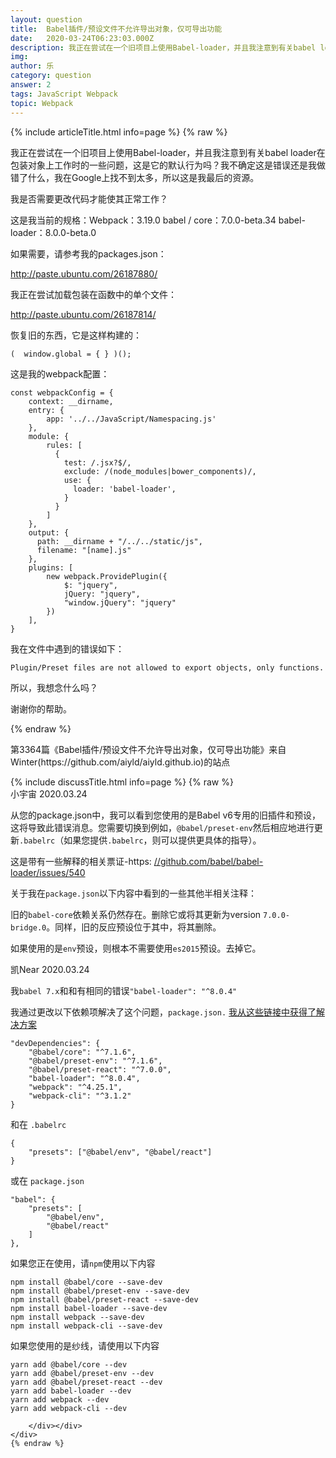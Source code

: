 ```yaml
---
layout: question
title:  Babel插件/预设文件不允许导出对象，仅可导出功能
date:   2020-03-24T06:23:03.000Z
description: 我正在尝试在一个旧项目上使用Babel-loader，并且我注意到有关babel loader在包装对象上工作时的一些问题，这是它的默认行为吗？我不确定这...
img: 
author: 乐
category: question
answer: 2
tags: JavaScript Webpack
topic: Webpack
---
```

<div class="article-root">
  <div class="article">
    {% include articleTitle.html info=page %}
    {% raw %}
    <div class="article-content"><p><font style="vertical-align: inherit;"><font style="vertical-align: inherit;">我正在尝试在一个旧项目上使用Babel-loader，并且我注意到有关babel loader在包装对象上工作时的一些问题，这是它的默认行为吗？</font><font style="vertical-align: inherit;">我不确定这是错误还是我做错了什么，我在Google上找不到太多，所以这是我最后的资源。</font></font></p>

<p><font style="vertical-align: inherit;"><font style="vertical-align: inherit;">我是否需要更改代码才能使其正常工作？</font></font></p>

<p><font style="vertical-align: inherit;"><font style="vertical-align: inherit;">这是我当前的规格：Webpack：3.19.0 babel / core：7.0.0-beta.34 babel-loader：8.0.0-beta.0</font></font></p>

<p><font style="vertical-align: inherit;"><font style="vertical-align: inherit;">如果需要，请参考我的packages.json：</font></font></p>

<p><a href="http://paste.ubuntu.com/26187880/" rel="noreferrer"><font style="vertical-align: inherit;"><font style="vertical-align: inherit;">http://paste.ubuntu.com/26187880/</font></font></a></p>

<p><font style="vertical-align: inherit;"><font style="vertical-align: inherit;">我正在尝试加载包装在函数中的单个文件：</font></font></p>

<p><a href="http://paste.ubuntu.com/26187814/" rel="noreferrer"><font style="vertical-align: inherit;"><font style="vertical-align: inherit;">http://paste.ubuntu.com/26187814/</font></font></a></p>

<p><font style="vertical-align: inherit;"><font style="vertical-align: inherit;">恢复旧的东西，它是这样构建的：</font></font></p>

<pre><code>(  window.global = { } )();
</code></pre>

<p><font style="vertical-align: inherit;"><font style="vertical-align: inherit;">这是我的webpack配置：</font></font></p>

<pre><code>const webpackConfig = {<font></font>
    context: __dirname,<font></font>
    entry: {<font></font>
        app: '../../JavaScript/Namespacing.js'<font></font>
    },<font></font>
    module: {<font></font>
        rules: [<font></font>
          {<font></font>
            test: /.jsx?$/,<font></font>
            exclude: /(node_modules|bower_components)/,<font></font>
            use: {<font></font>
              loader: 'babel-loader',<font></font>
            }<font></font>
          }<font></font>
        ]<font></font>
    },<font></font>
    output: {<font></font>
      path: __dirname + "/../../static/js",<font></font>
      filename: "[name].js"<font></font>
    },<font></font>
    plugins: [<font></font>
        new webpack.ProvidePlugin({<font></font>
            $: "jquery",<font></font>
            jQuery: "jquery",<font></font>
            "window.jQuery": "jquery"<font></font>
        })<font></font>
    ],<font></font>
}<font></font>
</code></pre>

<p><font style="vertical-align: inherit;"><font style="vertical-align: inherit;">我在文件中遇到的错误如下：</font></font></p>

<p><code>Plugin/Preset files are not allowed to export objects, only functions.</code></p>

<p><font style="vertical-align: inherit;"><font style="vertical-align: inherit;">所以，我想念什么吗？ </font></font></p>

<p><font style="vertical-align: inherit;"><font style="vertical-align: inherit;">谢谢你的帮助。</font></font></p></div>
    {% endraw %}
  </div>
  <p class="winter_mark">第3364篇《Babel插件/预设文件不允许导出对象，仅可导出功能》来自Winter(https://github.com/aiyld/aiyld.github.io)的站点</p>
  <div class="discuss-wrapper">
    {% include discussTitle.html info=page %}
    {% raw %}
    <div class="discuss-list">
    <div class="discuss-item">
        <div class="discuss-parent">
          <div class="discuss-meta">
            <span class="discuss-user">小宇宙</span>
            <span class="discuss-time">2020.03.24</span>
          </div>
          <div class="discuss-comment"><p><font style="vertical-align: inherit;"><font style="vertical-align: inherit;">从您的package.json中，我可以看到您使用的是Babel v6专用的旧插件和预设，这将导致此错误消息。</font><font style="vertical-align: inherit;">您需要切换到例如，</font></font><code>@babel/preset-env</code><font style="vertical-align: inherit;"><font style="vertical-align: inherit;">然后相应地进行更新</font></font><code>.babelrc</code><font style="vertical-align: inherit;"><font style="vertical-align: inherit;">（如果您提供</font></font><code>.babelrc</code><font style="vertical-align: inherit;"><font style="vertical-align: inherit;">，</font><font style="vertical-align: inherit;">则可以提供</font><font style="vertical-align: inherit;">更具体的指导）。</font></font></p>

<p><font style="vertical-align: inherit;"><font style="vertical-align: inherit;">这是带有一些解释的相关票证-https: </font></font><a href="https://github.com/babel/babel-loader/issues/540" rel="noreferrer"><font style="vertical-align: inherit;"><font style="vertical-align: inherit;">//github.com/babel/babel-loader/issues/540</font></font></a></p>

<p><font style="vertical-align: inherit;"><font style="vertical-align: inherit;">关于我在</font></font><code>package.json</code><font style="vertical-align: inherit;"><font style="vertical-align: inherit;">以下</font><font style="vertical-align: inherit;">内容中看到的一些其他半相关注释</font><font style="vertical-align: inherit;">：</font></font></p>

<p><font style="vertical-align: inherit;"><font style="vertical-align: inherit;">旧的</font></font><code>babel-core</code><font style="vertical-align: inherit;"><font style="vertical-align: inherit;">依赖关系仍然存在。</font><font style="vertical-align: inherit;">删除它或将其更新为version </font></font><code>7.0.0-bridge.0</code><font style="vertical-align: inherit;"><font style="vertical-align: inherit;">。</font><font style="vertical-align: inherit;">同样，旧的反应预设位于其中，将其删除。</font></font></p>

<p><font style="vertical-align: inherit;"><font style="vertical-align: inherit;">如果使用的是</font></font><code>env</code><font style="vertical-align: inherit;"><font style="vertical-align: inherit;">预设，则根本不需要使用</font></font><code>es2015</code><font style="vertical-align: inherit;"><font style="vertical-align: inherit;">预设。</font><font style="vertical-align: inherit;">去掉它。</font></font></p></div>
        </div></div><div class="discuss-item">
        <div class="discuss-parent">
          <div class="discuss-meta">
            <span class="discuss-user">凯Near</span>
            <span class="discuss-time">2020.03.24</span>
          </div>
          <div class="discuss-comment"><p><font style="vertical-align: inherit;"><font style="vertical-align: inherit;">我</font></font><code>babel 7.x</code><font style="vertical-align: inherit;"><font style="vertical-align: inherit;">和和</font><font style="vertical-align: inherit;">有相同的错误</font></font><code>"babel-loader": "^8.0.4"</code></p>

<p><font style="vertical-align: inherit;"><font style="vertical-align: inherit;">我通过更改以下依赖项解决了这个问题，</font></font><code>package.json.</code>
<a href="https://github.com/babel/babel/issues/6808#issuecomment-343792786" rel="noreferrer"><font style="vertical-align: inherit;"><font style="vertical-align: inherit;">我从这些链接中获得了解决方案</font></font></a></p>

<pre><code>"devDependencies": {<font></font>
    "@babel/core": "^7.1.6",<font></font>
    "@babel/preset-env": "^7.1.6",<font></font>
    "@babel/preset-react": "^7.0.0",<font></font>
    "babel-loader": "^8.0.4",<font></font>
    "webpack": "^4.25.1",<font></font>
    "webpack-cli": "^3.1.2"<font></font>
}<font></font>
</code></pre>

<p><font style="vertical-align: inherit;"><font style="vertical-align: inherit;">和在 </font></font><code>.babelrc</code></p>

<pre><code>{<font></font>
    "presets": ["@babel/env", "@babel/react"]<font></font>
}<font></font>
</code></pre>

<p><font style="vertical-align: inherit;"><font style="vertical-align: inherit;">或在 </font></font><code>package.json</code></p>

<pre><code>"babel": {<font></font>
    "presets": [<font></font>
        "@babel/env",<font></font>
        "@babel/react"<font></font>
    ]<font></font>
},<font></font>
</code></pre>

<p><font style="vertical-align: inherit;"><font style="vertical-align: inherit;">如果您正在使用，请</font></font><code>npm</code><font style="vertical-align: inherit;"><font style="vertical-align: inherit;">使用以下内容</font></font></p>

<pre><code>npm install @babel/core --save-dev<font></font>
npm install @babel/preset-env --save-dev<font></font>
npm install @babel/preset-react --save-dev<font></font>
npm install babel-loader --save-dev<font></font>
npm install webpack --save-dev<font></font>
npm install webpack-cli --save-dev<font></font>
</code></pre>

<p><font style="vertical-align: inherit;"><font style="vertical-align: inherit;">如果您使用的是纱线，请使用以下内容</font></font></p>

<pre><code>yarn add @babel/core --dev<font></font>
yarn add @babel/preset-env --dev<font></font>
yarn add @babel/preset-react --dev<font></font>
yarn add babel-loader --dev<font></font>
yarn add webpack --dev<font></font>
yarn add webpack-cli --dev<font></font>
</code></pre></div>
        </div></div>
    </div>
    {% endraw %}
  </div>
<div>
